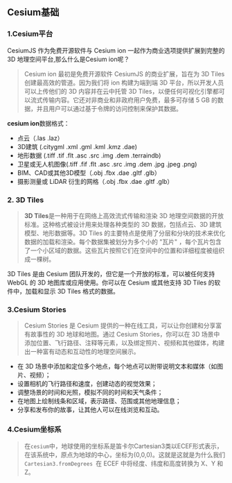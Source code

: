 ## Cesium基础

###  1.Cesium平台

CesiumJS 作为免费开源软件与 Cesium ion 一起作为商业选项提供扩展到完整的 3D 地理空间平台,那么什么是Cesium ion呢？

> Cesium ion 最初是免费开源软件 CesiumJS 的商业扩展，旨在为 3D Tiles 创建最高效的管道。因为我们将 ion 构建为端到端 3D 平台，所以开发人员可以上传他们的 3D 内容并在云中托管 3D Tiles，以便任何可视化引擎都可以流式传输内容。它还对非商业和非政府用户免费，最多可存储 5 GB 的数据，并且用户可以通过基于令牌的访问控制来保护其数据。



**cesium ion**数据格式：

* 点云（.las .laz）
* 3D建筑 (.citygml .xml .gml .kml .kmz .dae)
* 地形数据 (.tiff .tif .flt .asc .src .img .dem .terraindb)
* 卫星或无人机图像(.tiff .fif .flt .asc .src .img .dem .jpg .jpeg .png)
* BIM、CAD或其他3D模型（.obj .fbx .dae .gltf .glb）
* 摄影测量或 LiDAR 衍生的网格（.obj .fbx .dae .gltf .glb）



### 2. 3D Tiles

> **3D Tiles**是一种用于在网络上高效流式传输和渲染 3D 地理空间数据的开放标准。这种格式被设计用来处理各种类型的 3D 数据，包括点云、3D 建筑模型、地形数据等。3D Tiles 的主要特点是使用了分层和分块的技术来优化数据的加载和渲染。每个数据集被划分为多个小的 "瓦片" ，每个瓦片包含了一个小区域的数据。这些瓦片按照它们在空间中的位置和详细程度被组织成一棵树。

   3D Tiles 是由 Cesium 团队开发的，但它是一个开放的标准，可以被任何支持 WebGL 的 3D 地图库或应用使用。你可以在 Cesium 或其他支持 3D Tiles 的软件中，加载和显示 3D Tiles 格式的数据。



### 3.Cesium Stories

> Cesium Stories 是 Cesium 提供的一种在线工具，可以让你创建和分享富有故事性的 3D 地球和地图。通过 Cesium Stories，你可以在 3D 场景中添加位置、飞行路径、注释等元素，以及绑定照片、视频和其他媒体，构建出一种富有动态和互动性的地理空间展示。

- 在 3D 场景中添加和定位多个地点，每个地点可以附带说明文本和媒体（如图片、视频）；
- 设置相机的飞行路径和速度，创建动态的视觉效果；
- 调整场景的时间和光照，模拟不同的时间和天气条件；
- 在地图上绘制线条和区域，表示路径、范围或其他地理信息；
- 分享和发布你的故事，让其他人可以在线浏览和互动。



### 4.Cesium坐标系

> 在`cesium`中，地球使用的坐标系是笛卡尔Cartesian3类以ECEF形式表示，在该系统中，原点为地球的中心，坐标为(0,0,0)。这就是这就是为什么我们 `Cartesian3.fromDegrees `在 ECEF 中将经度、纬度和高度转换为 X、Y 和 Z。

